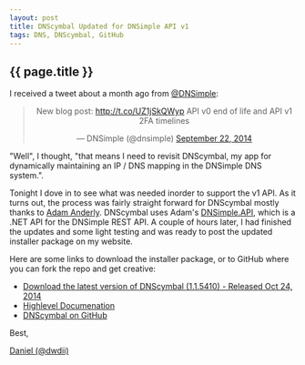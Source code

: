```yaml
---
layout: post
title: DNScymbal Updated for DNSimple API v1
tags: DNS, DNScymbal, GitHub
---
```

{{ page.title }}
----------------
I received a tweet about a month ago from [@DNSimple](https://twitter.com/dnsimple):

<div style="text-align:center">
<blockquote class="twitter-tweet" lang="en"><p>New blog post: <a href="http://t.co/UZ1jSkQWyp">http://t.co/UZ1jSkQWyp</a> API v0 end of life and API v1 2FA timelines</p>&mdash; DNSimple (@dnsimple) <a href="https://twitter.com/dnsimple/status/513961907196559360">September 22, 2014</a></blockquote> <script async src="//platform.twitter.com/widgets.js" charset="utf-8"></script>
</div>

"Well", I thought, "that means I need to revisit DNScymbal, my app for dynamically maintaining an IP / DNS mapping in the DNSimple DNS system.". 

Tonight I dove in to see what was needed inorder to support the v1 API. As it turns out, the process was fairly straight forward for DNScymbal mostly thanks to [Adam Anderly](https://twitter.com/anderly). DNScymbal uses
Adam's [DNSimple.API](https://github.com/anderly/dnsimple-csharp), which is a .NET API for the DNSimple REST API. A couple of hours later, I had finished the updates and some light testing and was ready to post the
updated installer package on my website. 

Here are some links to download the installer package, or to GitHub where you can fork the repo and get creative:

* [Download the latest version of DNScymbal (1.1.5410) - Released Oct 24, 2014](http://www.dittenhafer.net/downloads/DNScymbal/DNScymbalSetup-1.1.5410.msi)
* [Highlevel Documenation](https://github.com/dwdii/DNScymbal/blob/master/README.md)
* [DNScymbal on GitHub](https://github.com/dwdii/DNScymbal)

Best,

[Daniel (@dwdii)](http://twitter.com/dwdii)
